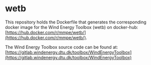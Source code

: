 wetb
====

This repository holds the Dockerfile that generates the corresponding docker image for the  Wind Energy Toolbox (wetb) on docker-hub: [https://hub.docker.com/r/mmpe/wetb/](https://hub.docker.com/r/mmpe/wetb/).

The Wind Energy Toolbox source code can be found at:
[https://gitlab.windenergy.dtu.dk/toolbox/WindEnergyToolbox](https://gitlab.windenergy.dtu.dk/toolbox/WindEnergyToolbox)

